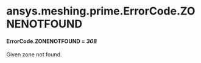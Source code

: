# ansys.meshing.prime.ErrorCode.ZONENOTFOUND

<a id="ansys.meshing.prime.ErrorCode.ZONENOTFOUND"></a>

#### ErrorCode.ZONENOTFOUND *= 308*

Given zone not found.

<!-- !! processed by numpydoc !! -->
